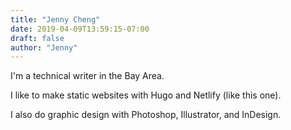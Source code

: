 ```yaml
---
title: "Jenny Cheng"
date: 2019-04-09T13:59:15-07:00
draft: false
author: "Jenny"
---
```


I'm a <span class="keyword">technical writer</span> in the <span class="keyword">Bay Area</span>. 

I like to make static websites with <span class="keyword">Hugo</span> and <span class="keyword">Netlify</span> (like this one).

I also do graphic design with <span class="keyword">Photoshop</span>, <span class="keyword">Illustrator</span>, and <span class="keyword">InDesign</span>.